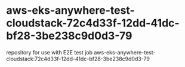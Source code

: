 # aws-eks-anywhere-test-cloudstack-72c4d33f-12dd-41dc-bf28-3be238c9d0d3-79
repository for use with E2E test job aws-eks-anywhere-test-cloudstack:72c4d33f-12dd-41dc-bf28-3be238c9d0d3-79
